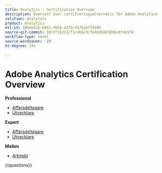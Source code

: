 ```yaml
---
title: Analytics - Certification Overview
description: Översikt över certifieringsalternativ för Adobe Analytics
solution: Analytics
product: Analytics
exl-id: 38beb41b-b943-4058-a3fb-da7babff8499
source-git-commit: 307d716211cf1c4b5c9cfe4e2698389bc8fde5f4
workflow-type: tm+mt
source-wordcount: '29'
ht-degree: 24%

---
```


# Adobe Analytics Certification Overview

**Professional**

* [Affärsdeltagare](https://certification.adobe.com/certification/analytics-business-practitioner-professional) <!--AD0-E212-->
* [Utvecklare](https://certification.adobe.com/certification/adobe-analytics-developer-professional) <!--AD0-E213-->

**Expert**

* [Affärsdeltagare](https://certification.adobe.com/certification/analytics-business-practitioner-expert) <!--AD0-E208-->
* [Utvecklare](https://certification.adobe.com/certification/developer-expert) <!--AD0-E209-->

**Mallen**

* [Arkitekt](https://certification.adobe.com/certification/architect-master) <!--AD0-E207-->

{{questions}}


